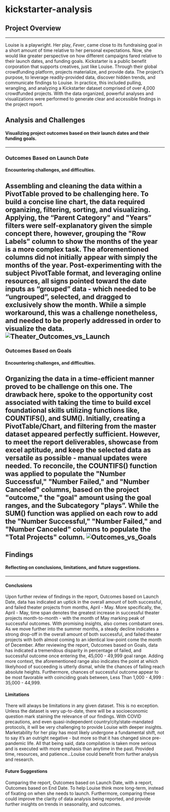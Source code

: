 
# kickstarter-analysis

## Project Overview
---
Louise is a playwright. Her play, _Fever_, came close to its fundraising goal in a short amount of time relative to her personal expectations. 
Now, she would like greater perspective on how different campaigns fared relative to their launch dates, and funding goals. 
Kickstarter is a public benefit corporation that supports creatives, just like Louise. Through their global crowdfunding platform, projects materialize, and provide  data. The project’s purpose, to leverage readily-provided data, discover hidden trends, and communicate findings to Louise. In practice, this included pulling, wrangling, and analyzing a Kickstarter dataset comprised of over 4,000 crowdfunded projects. With the data organized, powerful analyses and visualizations were performed to generate clear and accessible findings in the project report.  
## Analysis and Challenges
#### Visualizing project outcomes based on their launch dates and their funding goals. 
---
### Outcomes Based on Launch Date
#### Encountering challenges, and difficulties.
Assembling and cleaning the data within a PivotTable proved to be challenging here. To build a concise line chart, the data required organizing, filtering, sorting, and visualizing. Applying, the “Parent Category" and "Years” filters were self-explanatory given the simple concept there, however, grouping the "Row Labels" column to show the months of the year is a more complex task. The aforementioned columns did not initially appear with simply the months of the year. Post-experimenting with the subject PivotTable format, and leveraging online resources, all signs pointed toward the date inputs as “grouped” data - which needed to be “ungrouped”, selected, and dragged to exclusively show the month. While a simple workaround, this was a challenge nonetheless, and needed to be properly addressed in order to visualize the data. 
![Theater_Outcomes_vs_Launch](https://user-images.githubusercontent.com/82069038/115683477-7c084900-a324-11eb-9ae2-bcfa45e47f8c.png)
---
### Outcomes Based on Goals
#### Encountering challenges, and difficulties. 
Organizing the data in a time-efficient manner proved to be challenge on this one. The drawback here, spoke to the opportunity cost associated with taking the time to build excel foundational skills utilizing functions like, COUNTIFS(), and SUM(). Initially, creating a PivotTable/Chart, and filtering from the master dataset appeared perfectly sufficient. However, to meet the report deliverables, showcase from excel aptitude, and keep the selected data as versatile as possible - manual updates were needed. To reconcile, the COUNTIFS() function was applied to populate the "Number Successful," "Number Failed," and "Number Canceled" columns, based on the project "outcome," the "goal" amount using the goal ranges, and the Subcategory "plays”. While the SUM() function was applied on each row to add the "Number Successful," "Number Failed," and "Number Canceled" columns to populate the "Total Projects" column.
![Outcomes_vs_Goals](https://user-images.githubusercontent.com/82069038/115683554-94786380-a324-11eb-93cc-a770a717ce82.png)
---
## Findings 
#### Reflecting on conclusions, limitations, and future suggestions. 
---
#### Conclusions
Upon further review of findings in the report, Outcomes based on Launch Date, data has indicated an uptick in the overall amount of both successful, and failed theater projects from months, April - May. More specifically, the, April - May, time span denotes the greatest increase in successful theater projects month-to-month - with the month of May marking peak of successful outcomes. With promising insights, also comes combatant ones. As we move further into the summer months, a steady decline indicates a strong drop-off in the overall amount of both successful, and failed theater projects with both almost coming to an identical low-point come the month of December. 
After reviewing the report, Outcomes based on Goals, data has indicated a tremendous disparity in percentage of failed, and successful outcome once entering the, 45,000 - 49,999 goal range. Adding more context, the aforementioned range also indicates the point at which likelyhood of succeeding is utterly dismal, while the chances of failing reach absolute heights. Furthermore, chances of successful outcome appear to be most favorable with coinciding goals between, Less Than 1,000 - 4,999 : 35,000 - 44,999. 
#### Limitations 
There will always be limitations in any given dataset. This is no exception. Unless the dataset is very up-to-date, there will be a socioeconomic question mark staining the relevance of our findings. With COVID precautions, and even quasi-independent country/city/state-mandated protocols, it will be very challenging to provide Louise with deeper insights. Marketability for her play has most likely undergone a fundamental shift, not to say it’s an outright negative - but more so that it has changed since pre-pandemic life. All that being said, data compilation is taken more serious and is executed with more emphasis than anytime in the past. Provided time, resources, and patience…Louise could benefit from further analysis and research. 
#### Future Suggestions 
Comparing the report, Outcomes based on Launch Date, with a report, Outcomes based on End Date. To help Louise think more long-term, instead of fixating on when she needs to launch. Furthermore, comparing these could improve the clarity of data analysis being reported, and provide further insights on trends in seasonality, and outcomes.
